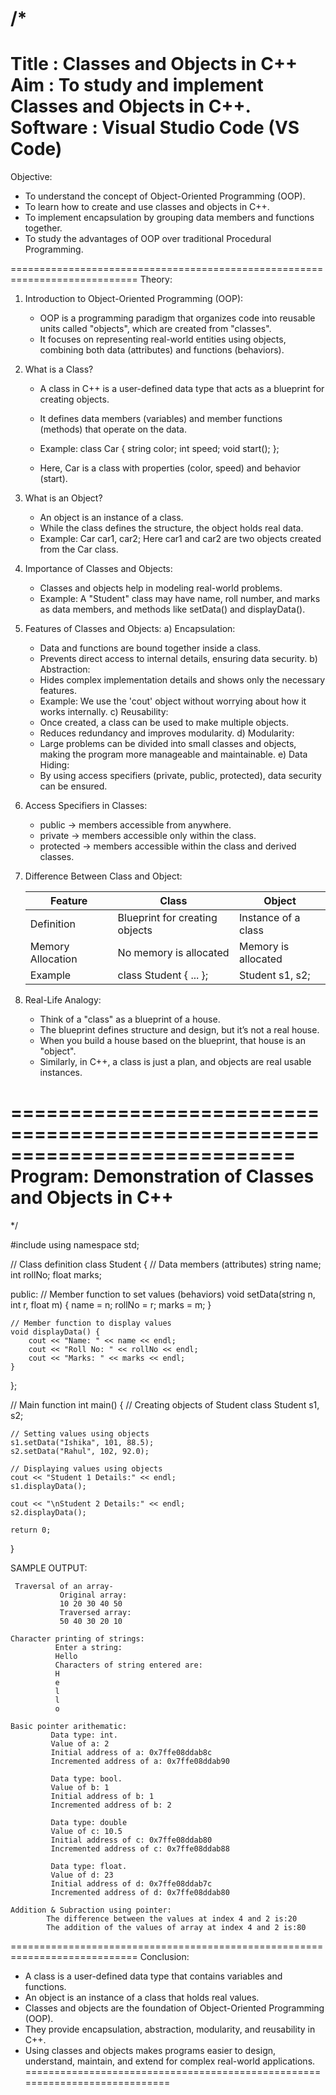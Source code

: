 /*
============================================================================
 Title      : Classes and Objects in C++
 Aim        : To study and implement Classes and Objects in C++.
 Software   : Visual Studio Code (VS Code)
============================================================================

Objective:
- To understand the concept of Object-Oriented Programming (OOP).
- To learn how to create and use classes and objects in C++.
- To implement encapsulation by grouping data members and functions together.
- To study the advantages of OOP over traditional Procedural Programming.

============================================================================
Theory:

1. Introduction to Object-Oriented Programming (OOP):
   - OOP is a programming paradigm that organizes code into reusable units called
     "objects", which are created from "classes".
   - It focuses on representing real-world entities using objects, combining both
     data (attributes) and functions (behaviors).

2. What is a Class?
   - A class in C++ is a user-defined data type that acts as a blueprint
     for creating objects.
   - It defines data members (variables) and member functions (methods) 
     that operate on the data.
   - Example: 
       class Car {
           string color;
           int speed;
           void start();
       };

   - Here, Car is a class with properties (color, speed) and behavior (start).

3. What is an Object?
   - An object is an instance of a class.
   - While the class defines the structure, the object holds real data.
   - Example:
       Car car1, car2;
     Here car1 and car2 are two objects created from the Car class.

4. Importance of Classes and Objects:
   - Classes and objects help in modeling real-world problems.
   - Example: A "Student" class may have name, roll number, and marks 
     as data members, and methods like setData() and displayData().

5. Features of Classes and Objects:
   a) Encapsulation:
      - Data and functions are bound together inside a class.
      - Prevents direct access to internal details, ensuring data security.
   b) Abstraction:
      - Hides complex implementation details and shows only the necessary features.
      - Example: We use the 'cout' object without worrying about how it works internally.
   c) Reusability:
      - Once created, a class can be used to make multiple objects.
      - Reduces redundancy and improves modularity.
   d) Modularity:
      - Large problems can be divided into small classes and objects,
        making the program more manageable and maintainable.
   e) Data Hiding:
      - By using access specifiers (private, public, protected), data security can be ensured.

6. Access Specifiers in Classes:
   - public    → members accessible from anywhere.
   - private   → members accessible only within the class.
   - protected → members accessible within the class and derived classes.

7. Difference Between Class and Object:

   | Feature            | Class                            | Object                     |
   |--------------------|----------------------------------|----------------------------|
   | Definition         | Blueprint for creating objects   | Instance of a class        |
   | Memory Allocation  | No memory is allocated           | Memory is allocated        |
   | Example            | class Student { ... };           | Student s1, s2;            |

8. Real-Life Analogy:
   - Think of a "class" as a blueprint of a house.
   - The blueprint defines structure and design, but it’s not a real house.
   - When you build a house based on the blueprint, that house is an "object".
   - Similarly, in C++, a class is just a plan, and objects are real usable instances.

============================================================================
 Program: Demonstration of Classes and Objects in C++
============================================================================
*/

#include <iostream>
using namespace std;

// Class definition
class Student {
    // Data members (attributes)
    string name;
    int rollNo;
    float marks;

public:
    // Member function to set values (behaviors)
    void setData(string n, int r, float m) {
        name = n;
        rollNo = r;
        marks = m;
    }

    // Member function to display values
    void displayData() {
        cout << "Name: " << name << endl;
        cout << "Roll No: " << rollNo << endl;
        cout << "Marks: " << marks << endl;
    }
};

// Main function
int main() {
    // Creating objects of Student class
    Student s1, s2;

    // Setting values using objects
    s1.setData("Ishika", 101, 88.5);
    s2.setData("Rahul", 102, 92.0);

    // Displaying values using objects
    cout << "Student 1 Details:" << endl;
    s1.displayData();

    cout << "\nStudent 2 Details:" << endl;
    s2.displayData();

    return 0;
}


SAMPLE OUTPUT:

     Traversal of an array-
               Original array:
               10 20 30 40 50 
               Traversed array:
               50 40 30 20 10 

    Character printing of strings:
              Enter a string:
              Hello 
              Characters of string entered are:
              H
              e
              l
              l
              o

    Basic pointer arithematic:
             Data type: int.
             Value of a: 2
             Initial address of a: 0x7ffe08ddab8c
             Incremented address of a: 0x7ffe08ddab90

             Data type: bool.
             Value of b: 1
             Initial address of b: 1
             Incremented address of b: 2

             Data type: double
             Value of c: 10.5
             Initial address of c: 0x7ffe08ddab80
             Incremented address of c: 0x7ffe08ddab88

             Data type: float.
             Value of d: 23
             Initial address of d: 0x7ffe08ddab7c
             Incremented address of d: 0x7ffe08ddab80

    Addition & Subraction using pointer:
            The difference between the values at index 4 and 2 is:20
            The addition of the values of array at index 4 and 2 is:80

            
============================================================================
 Conclusion:
- A class is a user-defined data type that contains variables and functions.
- An object is an instance of a class that holds real values.
- Classes and objects are the foundation of Object-Oriented Programming (OOP).
- They provide encapsulation, abstraction, modularity, and reusability in C++.
- Using classes and objects makes programs easier to design, understand,
  maintain, and extend for complex real-world applications.
============================================================================


